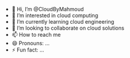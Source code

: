 - 👋 Hi, I’m @CloudByMahmoud
- 👀 I’m interested in cloud computing
- 🌱 I’m currently learning cloud engineering 
- 💞️ I’m looking to collaborate on cloud solutions 
- 📫 How to reach me
- 😄 Pronouns: ...
- ⚡ Fun fact: ...

<!---
CloudByMahmoud/CloudByMahmoud is a ✨ special ✨ repository because its `README.md` (this file) appears on your GitHub profile.
You can click the Preview link to take a look at your changes.
--->
